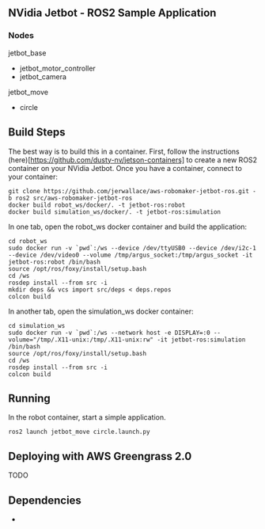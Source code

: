 ## NVidia Jetbot - ROS2 Sample Application

### Nodes

jetbot_base
- jetbot_motor_controller
- jetbot_camera

jetbot_move
- circle

## Build Steps

The best way is to build this in a container. First, follow the instructions (here)[https://github.com/dusty-nv/jetson-containers] to create a new ROS2 container on your NVidia Jetbot. Once you have a container, connect to your container:

```
git clone https://github.com/jerwallace/aws-robomaker-jetbot-ros.git -b ros2 src/aws-robomaker-jetbot-ros
docker build robot_ws/docker/. -t jetbot-ros:robot
docker build simulation_ws/docker/. -t jetbot-ros:simulation
```

In one tab, open the robot_ws docker container and build the application:
```
cd robot_ws
sudo docker run -v `pwd`:/ws --device /dev/ttyUSB0 --device /dev/i2c-1 --device /dev/video0 --volume /tmp/argus_socket:/tmp/argus_socket -it jetbot-ros:robot /bin/bash
source /opt/ros/foxy/install/setup.bash
cd /ws
rosdep install --from src -i
mkdir deps && vcs import src/deps < deps.repos 
colcon build
```

In another tab, open the simulation_ws docker container:
```
cd simulation_ws
sudo docker run -v `pwd`:/ws --network host -e DISPLAY=:0 --volume="/tmp/.X11-unix:/tmp/.X11-unix:rw" -it jetbot-ros:simulation /bin/bash
source /opt/ros/foxy/install/setup.bash
cd /ws
rosdep install --from src -i
colcon build
```

## Running

In the robot container, start a simple application.
```
ros2 launch jetbot_move circle.launch.py
```

## Deploying with AWS Greengrass 2.0

TODO

## Dependencies

- 

